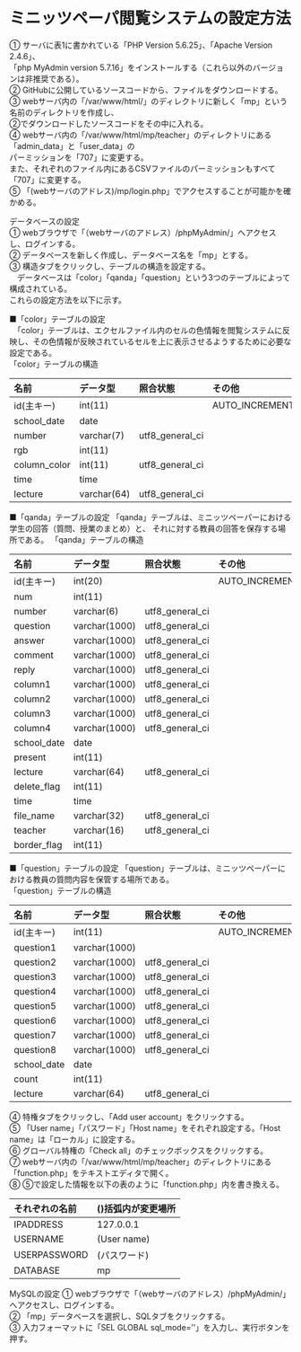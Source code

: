 # ミニッツペーパ閲覧システムの設定方法

① サーバに表1に書かれている「PHP Version 5.6.25」、「Apache Version 2.4.6」、  
「php MyAdmin version 5.7.16」をインストールする（これら以外のバージョンは非推奨である）。  
② GitHubに公開しているソースコードから、ファイルをダウンロードする。  
③ webサーバ内の「/var/www/html/」のディレクトリに新しく「mp」という名前のディレクトリを作成し、  
②でダウンロードしたソースコードをその中に入れる。  
④ webサーバ内の「/var/www/html/mp/teacher」のディレクトリにある「admin_data」と「user_data」の  
パーミッションを「707」に変更する。  
また、それぞれのファイル内にあるCSVファイルのパーミッションもすべて「707」に変更する。  
⑤ 「(webサーバのアドレス)/mp/login.php」でアクセスすることが可能かを確かめる。  

データベースの設定  
① webブラウザで「（webサーバのアドレス）/phpMyAdmin/」へアクセスし、ログインする。  
② データベースを新しく作成し、データベース名を「mp」とする。  
③ 構造タブをクリックし、テーブルの構造を設定する。  
　データベースは「color」「qanda」「question」という3つのテーブルによって構成されている。  
これらの設定方法を以下に示す。  

■「color」テーブルの設定   
　「color」テーブルは、エクセルファイル内のセルの色情報を閲覧システムに反映し、その色情報が反映されているセルを上に表示させるようするために必要な設定である。  
  「color」テーブルの構造  

| 名前 | データ型 | 照合状態 | その他 |
|:-------------|:------------|:----------------|:---------------|
| id(主キー)    | int(11)     |                 | AUTO_INCREMENT |
| school_date  | date        |                 |                |
| number       | varchar(7)  | utf8_general_ci |                |
| rgb          | int(11)     |                 |                |
| column_color | int(11)     | utf8_general_ci |                |
| time         | time        |                 |                |
| lecture      | varchar(64) | utf8_general_ci |                |

■「qanda」テーブルの設定
  「qanda」テーブルは、ミニッツペーパーにおける学生の回答（質問、授業のまとめ）と、
  それに対する教員の回答を保存する場所である。
  「qanda」テーブルの構造  

| 名前 | データ型 | 照合状態 | その他 |
|:-------------|:--------------|:----------------|:---------------|
| id(主キー)    | int(20)       |                 | AUTO_INCREMENT |
| num          | int(11)       |                 |                |
| number       | varchar(6)    | utf8_general_ci |                |
| question     | varchar(1000) | utf8_general_ci |                |
| answer       | varchar(1000) | utf8_general_ci |                |
| comment      | varchar(1000) | utf8_general_ci |                |
| reply        | varchar(1000) | utf8_general_ci |                |
| column1      | varchar(1000) | utf8_general_ci |                |
| column2      | varchar(1000) | utf8_general_ci |                |
| column3      | varchar(1000) | utf8_general_ci |                |
| column4      | varchar(1000) | utf8_general_ci |                |
| school_date  | date          |                 |                |
| present      | int(11)       |                 |                |
| lecture      | varchar(64)   | utf8_general_ci |                |
| delete_flag  | int(11)       |                 |                |
| time         | time          |                 |                |
| file_name    | varchar(32)   | utf8_general_ci |                |
| teacher      | varchar(16)   | utf8_general_ci |                |
| border_flag  | int(11)       |                 |                |

■「question」テーブルの設定
  「question」テーブルは、ミニッツペーパーにおける教員の質問内容を保管する場所である。  
  「question」テーブルの構造  

| 名前 | データ型 | 照合状態 | その他 |
|:-------------|:--------------|:----------------|:---------------|
| id(主キー)    | int(11)       |                 | AUTO_INCREMENT |
| question1    | varchar(1000) |                 |                |
| question2    | varchar(1000) | utf8_general_ci |                |
| question3    | varchar(1000) | utf8_general_ci |                |
| question4    | varchar(1000) | utf8_general_ci |                |
| question5    | varchar(1000) | utf8_general_ci |                |
| question6    | varchar(1000) | utf8_general_ci |                |
| question7    | varchar(1000) | utf8_general_ci |                |
| question8    | varchar(1000) | utf8_general_ci |                |
| school_date  | date          |                 |                |
| count        | int(11)       |                 |                |
| lecture      | varchar(64)   | utf8_general_ci |                |

④ 特権タブをクリックし、「Add user account」をクリックする。  
⑤ 「User name」「パスワード」「Host name」をそれぞれ設定する。「Host name」は「ローカル」に設定する。  
⑥ グローバル特権の「Check all」のチェックボックスをクリックする。  
⑦ webサーバ内の「/var/www/html/mp/teacher」のディレクトリにある「function.php」をテキストエディタで開く。  
⑧ ⑤で設定した情報を以下の表のように「function.php」内を書き換える。  

| それぞれの名前 | ()括弧内が変更場所 |
|:-------------|:------------|
| IPADDRESS    | 127.0.0.1   |
| USERNAME     | (User name) |
| USERPASSWORD | (パスワード) |
| DATABASE     | mp          |

MySQLの設定
① webブラウザで「（webサーバのアドレス）/phpMyAdmin/」へアクセスし、ログインする。  
② 「mp」データベースを選択し、SQLタブをクリックする。  
③ 入力フォーマットに「SEL GLOBAL sql_mode=’’」を入力し、実行ボタンを押す。
